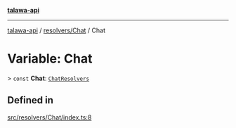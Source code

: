 [**talawa-api**](../../../README.md)

***

[talawa-api](../../../modules.md) / [resolvers/Chat](../README.md) / Chat

# Variable: Chat

\> `const` **Chat**: [`ChatResolvers`](../../../types/generatedGraphQLTypes/type-aliases/ChatResolvers.md)

## Defined in

[src/resolvers/Chat/index.ts:8](https://github.com/PalisadoesFoundation/talawa-api/blob/6bd0fecc1032af2aa70d925c85724d9fec2350f9/src/resolvers/Chat/index.ts#L8)
